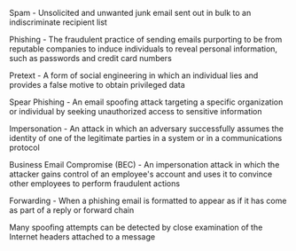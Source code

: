 Spam - Unsolicited and unwanted junk email sent out in bulk to an indiscriminate recipient list

Phishing - The fraudulent practice of sending emails purporting to be from reputable companies to induce individuals to reveal personal information, such as passwords and credit card numbers

Pretext - A form of social engineering in which an individual lies and provides a false motive to obtain privileged data

Spear Phishing - An email spoofing attack targeting a specific organization or individual by seeking unauthorized access to sensitive information

Impersonation - An attack in which an adversary successfully assumes the identity of one of the legitimate parties in a system or in a communications protocol

Business Email Compromise (BEC) - An impersonation attack in which the attacker gains control of an employee's account and uses it to convince other employees to perform fraudulent actions

Forwarding - When a phishing email is formatted to appear as if it has come as part of a reply or forward chain

Many spoofing attempts can be detected by close examination of the Internet headers attached to a message

